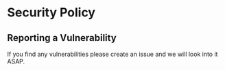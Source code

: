 # Security Policy

## Reporting a Vulnerability

If you find any vulnerabilities please create an issue and we will look into it ASAP.
